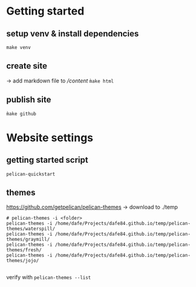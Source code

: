 


# Getting started

## setup venv & install dependencies
`make venv`

## create site
-> add markdown file to */content*
`m̀ake html`

## publish site
`m̀ake github`



# Website settings

## getting started script
`pelican-quickstart`

## themes
https://github.com/getpelican/pelican-themes
-> download to ./temp
```
# pelican-themes -i <folder>
pelican-themes -i /home/dafe/Projects/dafe84.github.io/temp/pelican-themes/waterspill/
pelican-themes -i /home/dafe/Projects/dafe84.github.io/temp/pelican-themes/graymill/
pelican-themes -i /home/dafe/Projects/dafe84.github.io/temp/pelican-themes/fresh/
pelican-themes -i /home/dafe/Projects/dafe84.github.io/temp/pelican-themes/jojo/


```



verify with
`pelican-themes --list`